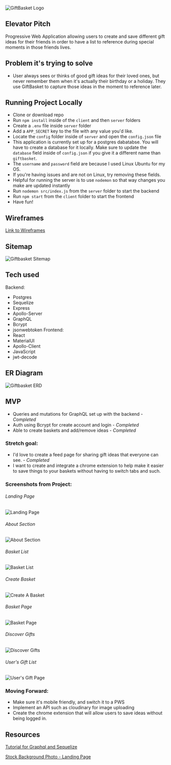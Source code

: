 ![GiftBasket Logo](./readme_imgs/giftbasketLogo.png)


## Elevator Pitch
Progressive Web Application allowing users to create and save different gift ideas for their friends in order to have a list to reference during special moments in those friends lives.

## Problem it's trying to solve
- User always sees or thinks of good gift ideas for their loved ones, but never remember them when it's actually their birthday or a holiday. They use GiftBasket to capture those ideas in the moment to reference later.

## Running Project Locally
- Clone or download repo
- Run `npm install` inside of the `client` and then `server` folders
- Create a `.env` file inside `server` folder
- Add a `APP_SECRET` key to the file with any value you'd like.
- Locate the `config` folder inside of `server` and open the `config.json` file
- This application is currently set up for a postgres dabatabse. You will have to create a database for it locally. Make sure to update the `database` field inside of `config.json` if you give it a different name than `giftbasket`.
- The `username` and `password` field are because I used Linux Ubuntu for my OS. 
- If you're having issues and are not on Linux, try removing these fields.
- Helpful for running the server is to use `nodemon` so that way changes you make are updated instantly
- Run `nodemon src/index.js` from the `server` folder to start the backend
- Run `npm start` from the `client` folder to start the frontend
- Have fun!


## Wireframes
  [Link to Wireframes](https://docs.google.com/document/d/1uI1vH5dAborPAwI2L5a398Vu8ILIg24JS4x4jlzkrrY/edit?usp=sharing)

## Sitemap
![Giftbasket Sitemap](./readme_imgs/GiftbasketSitemap.png)

## Tech used
Backend:
- Postgres
- Sequelize
- Express
- Apollo-Server
- GraphQL
- Bcrypt
- jsonwebtoken
Frontend:
- React
- MaterialUI
- Apollo-Client
- JavaScript
- jwt-decode

## ER Diagram
![Giftbasket ERD](./readme_imgs/GiftbasketERD.png)

## MVP
- Queries and mutations for GraphQL set up with the backend - *Completed* 
- Auth using Bcrypt for create account and login - *Completed*
- Able to create baskets and add/remove ideas - *Completed*

### Stretch goal: 
- I'd love to create a feed page for sharing gift ideas that everyone can see. - *Completed*
- I want to create and integrate a chrome extension to help make it easier to save things to your baskets without having to switch tabs and such.

### Screenshots from Project:
###### Landing Page
![Landing Page](./readme_imgs/giftbasketLandingPage.png)

###### About Section
![About Section](./readme_imgs/giftbasketAbout.png)

###### Basket List
![Basket List](./readme_imgs/giftbasketBasketList.png)

###### Create Basket
![Create A Basket](./readme_imgs/giftbasketCreateBasket.png)

###### Basket Page
![Basket Page](./readme_imgs/giftbasketCompletedBasket.png)

###### Discover Gifts
![Discover Gifts](./readme_imgs/giftbasketDiscover.png)

###### User's Gift List
![User's Gift Page](./readme_imgs/giftbasketUserGifts.png)


### Moving Forward:
- Make sure it's mobile friendly, and switch it to a PWS
- Implement an API such as cloudinary for image uploading
- Create the chrome extension that will allow users to save ideas without being logged in.

## Resources
[Tutorial for Graphql and Sequelize](https://andela.com/insights/using-graphql-and-sequelize/)

[Stock Background Photo - Landing Page](https://www.google.com/url?sa=i&url=https%3A%2F%2Fideas.ted.com%2Fhow-we-turned-our-familys-holiday-gift-exchange-into-a-chance-to-really-connect%2F&psig=AOvVaw0_z4tNV7xP2LU2_-SqWoNu&ust=1586404278178000&source=images&cd=vfe&ved=0CAIQjRxqFwoTCMDD8c321-gCFQAAAAAdAAAAABAH)
